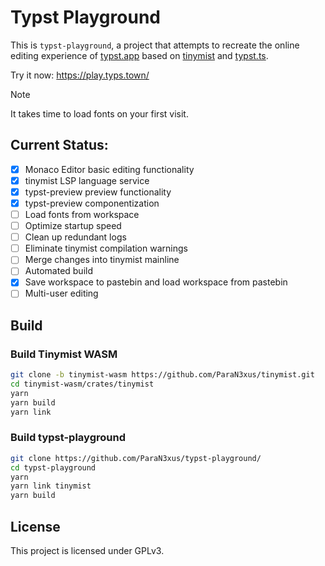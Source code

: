 # Typst Playground

This is `typst-playground`, a project that attempts to recreate the online editing experience of [typst.app]("https://typst.app/") based on [tinymist]("https://github.com/myriad-dreamin/tinymist") and [typst.ts]("https://github.com/Myriad-Dreamin/typst.ts").

Try it now: https://play.typs.town/

> [!NOTE]
> It takes time to load fonts on your first visit.

## Current Status:
- [x] Monaco Editor basic editing functionality
- [x] tinymist LSP language service
- [x] typst-preview preview functionality
- [x] typst-preview componentization
- [ ] Load fonts from workspace
- [ ] Optimize startup speed
- [ ] Clean up redundant logs
- [ ] Eliminate tinymist compilation warnings
- [ ] Merge changes into tinymist mainline
- [ ] Automated build
- [x] Save workspace to pastebin and load workspace from pastebin
- [ ] Multi-user editing

## Build
### Build Tinymist WASM
```sh
git clone -b tinymist-wasm https://github.com/ParaN3xus/tinymist.git
cd tinymist-wasm/crates/tinymist
yarn
yarn build
yarn link
```

### Build typst-playground
```sh
git clone https://github.com/ParaN3xus/typst-playground/
cd typst-playground
yarn
yarn link tinymist
yarn build
```
## License

This project is licensed under GPLv3.
